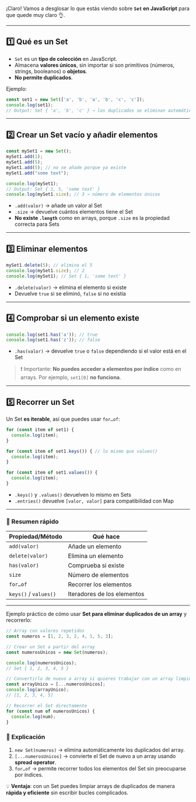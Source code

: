 ¡Claro! Vamos a desglosar lo que estás viendo sobre **`Set` en JavaScript** para que quede muy claro 👌.

---

## 1️⃣ Qué es un Set

* `Set` es un **tipo de colección** en JavaScript.
* Almacena **valores únicos**, sin importar si son primitivos (números, strings, booleanos) o **objetos**.
* **No permite duplicados**.

Ejemplo:

```js
const set1 = new Set(['a', 'b', 'a', 'b', 'c', 'c']);
console.log(set1); 
// Output: Set { 'a', 'b', 'c' } → los duplicados se eliminan automáticamente
```

---

## 2️⃣ Crear un Set vacío y añadir elementos

```js
const mySet1 = new Set();
mySet1.add(1);
mySet1.add(5);
mySet1.add(5); // no se añade porque ya existe
mySet1.add("some text");

console.log(mySet1); 
// Output: Set { 1, 5, 'some text' }
console.log(mySet1.size); // 3 → número de elementos únicos
```

* `.add(valor)` → añade un valor al Set
* `.size` → devuelve cuántos elementos tiene el Set
* **No existe `.length`** como en arrays, porque `.size` es la propiedad correcta para Sets

---

## 3️⃣ Eliminar elementos

```js
mySet1.delete(5); // elimina el 5
console.log(mySet1.size); // 2
console.log(mySet1); // Set { 1, 'some text' }
```

* `.delete(valor)` → elimina el elemento si existe
* Devuelve `true` si se eliminó, `false` si no existía

---

## 4️⃣ Comprobar si un elemento existe

```js
console.log(set1.has('a')); // true
console.log(set1.has('z')); // false
```

* `.has(valor)` → devuelve `true` o `false` dependiendo si el valor está en el Set

> ❗ Importante: **No puedes acceder a elementos por índice** como en arrays.
> Por ejemplo, `set1[0]` **no funciona**.

---

## 5️⃣ Recorrer un Set

Un Set **es iterable**, así que puedes usar `for…of`:

```js
for (const item of set1) {
  console.log(item);
}

for (const item of set1.keys()) { // lo mismo que values()
  console.log(item);
}

for (const item of set1.values()) {
  console.log(item);
}
```

* `.keys()` y `.values()` devuelven lo mismo en Sets
* `.entries()` devuelve `[valor, valor]` para compatibilidad con Map

---

### 🔹 Resumen rápido

| Propiedad/Método      | Qué hace                    |
| --------------------- | --------------------------- |
| `add(valor)`          | Añade un elemento           |
| `delete(valor)`       | Elimina un elemento         |
| `has(valor)`          | Comprueba si existe         |
| `size`                | Número de elementos         |
| `for…of`              | Recorrer los elementos      |
| `keys()` / `values()` | Iteradores de los elementos |

---

Ejemplo práctico de cómo usar **Set para eliminar duplicados de un array** y recorrerlo:

```js
// Array con valores repetidos
const numeros = [1, 2, 3, 2, 4, 1, 5, 3];

// Crear un Set a partir del array
const numerosUnicos = new Set(numeros);

console.log(numerosUnicos); 
// Set { 1, 2, 3, 4, 5 }

// Convertirlo de nuevo a array si quieres trabajar con un array limpio
const arrayUnico = [...numerosUnicos];
console.log(arrayUnico); 
// [1, 2, 3, 4, 5]

// Recorrer el Set directamente
for (const num of numerosUnicos) {
  console.log(num);
}
```

### 🔹 Explicación

1. `new Set(numeros)` → elimina automáticamente los duplicados del array.
2. `[...numerosUnicos]` → convierte el Set de nuevo a un array usando **spread operator**.
3. `for…of` → permite recorrer todos los elementos del Set sin preocuparse por índices.

💡 **Ventaja**: con un Set puedes limpiar arrays de duplicados de manera **rápida y eficiente** sin escribir bucles complicados.


